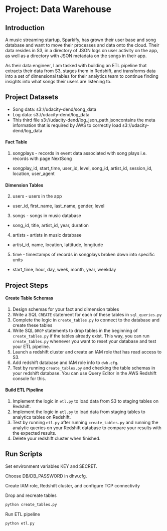 # Project: Data Warehouse

## Introduction

A music streaming startup, Sparkify, has grown their user base and song database and want to move their processes and data onto the cloud. Their data resides in S3, in a directory of JSON logs on user activity on the app, as well as a directory with JSON metadata on the songs in their app.

As their data engineer, I am tasked with building an ETL pipeline that extracts their data from S3, stages them in Redshift, and transforms data into a set of dimensional tables for their analytics team to continue finding insights into what songs their users are listening to.

## Project Datasets

- Song data: s3://udacity-dend/song_data
- Log data: s3://udacity-dend/log_data
- This third file s3://udacity-dend/log_json_path.jsoncontains the meta information that is required by AWS to correctly load s3://udacity-dend/log_data

#### Fact Table

1. songplays - records in event data associated with song plays i.e. records with page NextSong
- songplay_id, start_time, user_id, level, song_id, artist_id, session_id, location, user_agent

#### Dimension Tables

2. users - users in the app
- user_id, first_name, last_name, gender, level

3. songs - songs in music database
- song_id, title, artist_id, year, duration

4. artists - artists in music database
- artist_id, name, location, lattitude, longitude

5. time - timestamps of records in songplays broken down into specific units
- start_time, hour, day, week, month, year, weekday

## Project Steps

#### Create Table Schemas

1. Design schemas for your fact and dimension tables
2. Write a SQL `CREATE` statement for each of these tables in `sql_queries.py`
3. Complete the logic in `create_tables.py` to connect to the database and create these tables
4. Write SQL `DROP` statements to drop tables in the beginning of `create_tables.py` if the tables already exist. This way, you can run `create_tables.py` whenever you want to reset your database and test your ETL pipeline.
5. Launch a redshift cluster and create an IAM role that has read access to S3.
6. Add redshift database and IAM role info to `dwh.cfg`.
7. Test by running `create_tables.py` and checking the table schemas in your redshift database. You can use Query Editor in the AWS Redshift console for this.

#### Build ETL Pipeline

1. Implement the logic in `etl.py` to load data from S3 to staging tables on Redshift.
2. Implement the logic in `etl.py` to load data from staging tables to analytics tables on Redshift.
3. Test by running `etl.py` after running `create_tables.py` and running the analytic queries on your Redshift database to compare your results with the expected results.
4. Delete your redshift cluster when finished.

## Run Scripts

Set environment variables KEY and SECRET.

Choose DB/DB_PASSWORD in dhw.cfg.

Create IAM role, Redshift cluster, and configure TCP connectivity

Drop and recreate tables

```python
python create_tables.py
```

Run ETL pipeline

```python
python etl.py
```
